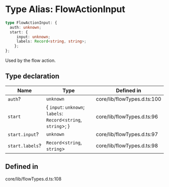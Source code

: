 # Type Alias: FlowActionInput

```ts
type FlowActionInput: {
  auth: unknown;
  start: {
     input: unknown;
     labels: Record<string, string>;
    };
};
```

Used by the flow action.

## Type declaration

| Name | Type | Defined in |
| ------ | ------ | ------ |
| `auth`? | `unknown` | core/lib/flowTypes.d.ts:100 |
| `start` | \{ `input`: `unknown`; `labels`: `Record`\<`string`, `string`\>; \} | core/lib/flowTypes.d.ts:96 |
| `start.input`? | `unknown` | core/lib/flowTypes.d.ts:97 |
| `start.labels`? | `Record`\<`string`, `string`\> | core/lib/flowTypes.d.ts:98 |

## Defined in

core/lib/flowTypes.d.ts:108
